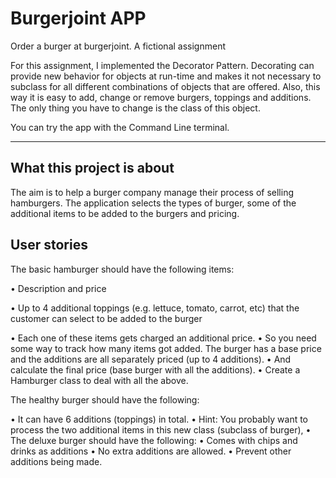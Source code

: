 # Burgerjoint APP

Order a burger at burgerjoint. 
A fictional assignment

For this assignment, I implemented the Decorator Pattern. 
Decorating can provide new behavior for objects at run-time and makes it not necessary to subclass for all different combinations of objects that are offered.
Also, this way it is easy to add, change or remove burgers, toppings and additions. The only thing you have to change is the class of this object.

You can try the app with the Command Line terminal.

----------------------------

What this project is about
---------------------------

The aim is to help a burger company manage their process of selling hamburgers. 
The application selects the types of burger, some of the additional items to be added to the burgers and pricing.

User stories
------------

The basic hamburger should have the following items: 

•	Description and price

•	Up to 4 additional toppings (e.g. lettuce, tomato, carrot, etc) that the customer can select to be added to the burger 

•	Each one of these items gets charged an additional price. 
•	So you need some way to track how many items got added. The burger has a base price and the additions are all separately priced (up to 4 additions). 
•	And calculate the final price (base burger with all the additions). 
•	Create a Hamburger class to deal with all the above. 

The healthy burger should have the following: 

•	It can have 6 additions (toppings) in total. 
•	Hint: You probably want to process the two additional items in this new class (subclass of burger), 
•	The deluxe burger should have the following: 
•	Comes with chips and drinks as additions 
•	No extra additions are allowed. 
•	Prevent other additions being made. 
